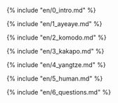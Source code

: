 {% include "en/0_intro.md" %}

{% include "en/1_ayeaye.md" %}

{% include "en/2_komodo.md" %}

{% include "en/3_kakapo.md" %}

{% include "en/4_yangtze.md" %}

{% include "en/5_human.md" %}

{% include "en/6_questions.md" %}
